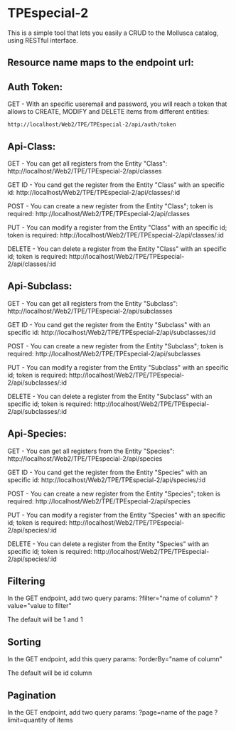 # TPEspecial-2

This is a simple tool that lets you easily a CRUD to the Mollusca catalog, using RESTful interface.

## Resource name maps to the endpoint url:

## Auth Token:

GET - With an specific useremail and password, you will reach a token that allows to CREATE, MODIFY and DELETE items from different entities:

    http://localhost/Web2/TPE/TPEspecial-2/api/auth/token

## Api-Class:

GET - You can get all registers from the Entity "Class":
    http://localhost/Web2/TPE/TPEspecial-2/api/classes

GET ID - You cand get the register from the Entity "Class" with an specific id:
    http://localhost/Web2/TPE/TPEspecial-2/api/classes/:id

POST - You can create a new register from the Entity "Class"; token is required:
    http://localhost/Web2/TPE/TPEspecial-2/api/classes

PUT - You can modify a register from the Entity "Class" with an specific id; token is required:
    http://localhost/Web2/TPE/TPEspecial-2/api/classes/:id

DELETE - You can delete a register from the Entity "Class" with an specific id; token is required:
    http://localhost/Web2/TPE/TPEspecial-2/api/classes/:id

## Api-Subclass:

GET - You can get all registers from the Entity "Subclass":
    http://localhost/Web2/TPE/TPEspecial-2/api/subclasses

GET ID - You cand get the register from the Entity "Subclass" with an specific id:
    http://localhost/Web2/TPE/TPEspecial-2/api/subclasses/:id

POST - You can create a new register from the Entity "Subclass"; token is required:
    http://localhost/Web2/TPE/TPEspecial-2/api/subclasses

PUT - You can modify a register from the Entity "Subclass" with an specific id; token is required:
    http://localhost/Web2/TPE/TPEspecial-2/api/subclasses/:id

DELETE - You can delete a register from the Entity "Subclass" with an specific id; token is required:
    http://localhost/Web2/TPE/TPEspecial-2/api/subclasses/:id

## Api-Species:

GET - You can get all registers from the Entity "Species":
    http://localhost/Web2/TPE/TPEspecial-2/api/species

GET ID - You cand get the register from the Entity "Species" with an specific id:
    http://localhost/Web2/TPE/TPEspecial-2/api/species/:id

POST - You can create a new register from the Entity "Species"; token is required:
    http://localhost/Web2/TPE/TPEspecial-2/api/species

PUT - You can modify a register from the Entity "Species" with an specific id; token is required:
    http://localhost/Web2/TPE/TPEspecial-2/api/species/:id

DELETE - You can delete a register from the Entity "Species" with an specific id; token is required:
    http://localhost/Web2/TPE/TPEspecial-2/api/species/:id

## Filtering
In the GET endpoint, add two query params:
    ?filter="name of column"
    ?value="value to filter"

The default will be 1 and 1

## Sorting
In the GET endpoint, add this query params:
    ?orderBy="name of column"

The default will be id column

## Pagination
In the GET endpoint, add two query params:
    ?page=name of the page
    ?limit=quantity of items